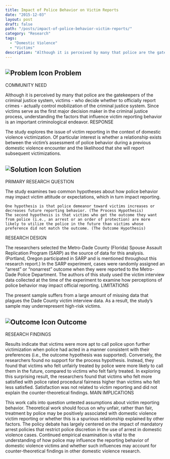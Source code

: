 ```yaml
---
title: Impact of Police Behavior on Victim Reports
date: "2015-12-03"
layout: post
draft: false
path: "/posts/impact-of-police-behavior-victim-reports/"
category: "Research"
tags:
  - "Domestic Violence"
  - "Victims"
description: "Although it is perceived by many that police are the gatekeepers of the criminal justice system, victims - who decide whether to officially report crimes - actually control mobilization of the criminal justice system."
---
```


## ![Problem Icon](https://github.com/google/material-design-icons/raw/master/alert/1x_web/ic_error_outline_black_48dp.png "Problem") Problem

COMMUNITY NEED

Although it is perceived by many that police are the gatekeepers of the criminal justice system, victims - who decide whether to officially report crimes - actually control mobilization of the criminal justice system. Since victims serve as the first major decision maker in the criminal justice process, understanding the factors that influence victim reporting behavior is an important criminological endeavor.
RESPONSE

The study explores the issue of victim reporting in the context of domestic violence victimization. Of particular interest is whether a relationship exists between the victim’s assessment of police behavior during a previous domestic violence encounter and the likelihood that she will report subsequent victimizations.

## ![Solution Icon](https://github.com/google/material-design-icons/raw/master/action/1x_web/ic_lightbulb_outline_black_48dp.png "Solution") Solution

PRIMARY RESEARCH QUESTION

The study examines two common hypotheses about how police behavior may impact victim attitude or expectations, which in turn impact reporting.

    One hypothesis is that police demeanor toward victims increases or decreases future reporting behavior. (The Process Hypothesis)
    The second hypothesis is that victims who get the outcome they want from police (i.e., an arrest or an order of protection) are more likely to utilize the police in the future than victims whose preference did not match the outcome. (The Outcome Hypothesis)

RESEARCH DESIGN

The researchers selected the Metro-Dade County (Florida) Spouse Assault Replication Program (SARP) as the source of data for this analysis. (Portland, Oregon participated in SARP and is mentioned throughout this research report.) In the SARP experiment, cases were randomly assigned an “arrest” or “nonarrest” outcome when they were reported to the Metro-Dade Police Department. The authors of this study used the victim interview data collected at the time of the experiment to examine how perceptions of police behavior may impact official reporting.
LIMITATIONS

The present sample suffers from a large amount of missing data that plagues the Dade County victim interview data. As a result, the study’s sample may underrepresent high-risk victims.
## ![Outcome Icon](https://github.com/google/material-design-icons/raw/master/action/1x_web/ic_view_list_black_48dp.png "Outcome") Outcome
RESEARCH FINDINGS

Results indicate that victims were more apt to call police upon further victimization when police had acted in a manner consistent with their preferences (i.e., the outcome hypothesis was supported). Conversely, the researchers found no support for the process hypothesis. Instead, they found that victims who felt unfairly treated by police were more likely to call them in the future, compared to victims who felt fairly treated. In exploring this surprising result, the researchers found that victims who felt more satisfied with police rated procedural fairness higher than victims who felt less satisfied. Satisfaction was not related to victim reporting and did not explain the counter-theoretical findings.
MAIN IMPLICATIONS

This work calls into question untested assumptions about victim reporting behavior. Theoretical work should focus on why unfair, rather than fair, treatment by police may be positively associated with domestic violence victim reporting or whether this is a spurious relationship explained by other factors. The policy debate has largely centered on the impact of mandatory arrest policies that restrict police discretion in the use of arrest in domestic violence cases. Continued empirical examination is vital to the understanding of how police may influence the reporting behavior of domestic violence victims and whether such influences may account for counter-theoretical findings in other domestic violence research.